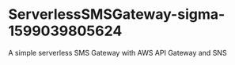 # ServerlessSMSGateway-sigma-1599039805624
A simple serverless SMS Gateway with AWS API Gateway and SNS
